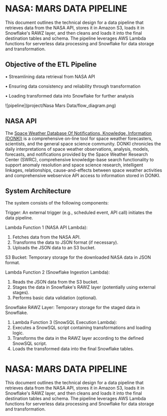 
# NASA: MARS DATA PIPELINE

This document outlines the technical design for a data pipeline that retrieves 
data from the NASA API, stores it in Amazon S3, loads it in Snowflake's RAWZ 
layer, and then cleans and loads it into the final destination tables and 
schema. The pipeline leverages AWS Lambda functions for serverless data 
processing and Snowflake for data storage and transformation. 


## Objective of the ETL Pipeline

• Streamlining data retrieval from NASA API 

• Ensuring data consistency and reliability through transformation

• Loading transformed data into Snowflake for further analysis 

![pipeline](project/Nasa Mars Data/flow_diagram.png)

## NASA API

The [Space Weather Database Of Notifications, Knowledge, Information 
(DONKI)](https://ccmc.gsfc.nasa.gov/tools/DONKI/) is a comprehensive on-line tool for space weather forecasters, 
scientists, and the general space science community. DONKI chronicles the 
daily interpretations of space weather observations, analysis, models, 
forecasts, and notifications provided by the Space Weather Research Center 
(SWRC), comprehensive knowledge-base search functionality to support 
anomaly resolution and space science research, intelligent linkages, 
relationships, cause-and-effects between space weather activities and 
comprehensive webservice API access to information stored in DONKI.


## System Architecture
The system consists of the following components: 

Trigger: An external trigger (e.g., scheduled event, API call) initiates the data 
pipeline. 

Lambda Function 1 (NASA API Lambda): 
 1. Fetches data from the NASA API. 
 2. Transforms the data to JSON format (if necessary). 
 3. Uploads the JSON data to an S3 bucket. 


S3 Bucket: Temporary storage for the downloaded NASA data in JSON format. 

Lambda Function 2 (Snowflake Ingestion Lambda): 
 1. Reads the JSON data from the S3 bucket. 
 2. Stages the data in Snowflake's RAWZ layer (potentially using external stages). 
 3. Performs basic data validation (optional). 


Snowflake RAWZ Layer: Temporary storage for the staged data in Snowflake. 
 1. Lambda Function 3 (SnowSQL Execution Lambda): 
 2. Executes a SnowSQL script containing transformations and loading logic. 
 3. Transforms the data in the RAWZ layer according to the defined SnowSQL script. 
 4. Loads the transformed data into the final Snowflake tables. 




# NASA: MARS DATA PIPELINE

This document outlines the technical design for a data pipeline that retrieves 
data from the NASA API, stores it in Amazon S3, loads it in Snowflake's RAWZ 
layer, and then cleans and loads it into the final destination tables and 
schema. The pipeline leverages AWS Lambda functions for serverless data 
processing and Snowflake for data storage and transformation. 

